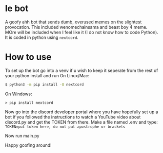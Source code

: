 # le bot

A goofy ahh bot that sends dumb, overused memes on the slightest provocation. This included wenomechainsama and beast boy 4 meme. MOre will be included when I feel like it (I do not know how to code Python). It is coded in python using `nextcord`. 

# How to use

To set up the bot go into a venv if u wish to keep it seperate from the rest of your python install and run
On Linux/Mac:
```bash
$ python3 -m pip install -U nextcord
```
On Windows:
```console
> pip install nextcord
```

Now go into the discord developer portal where you have hopefully set up a bot if you followed the instructions to watch a YouTube video about discord.py and get the TOKEN from there.
Make a file named .env and type: `TOKEN=put token here, do not put apostrophe or brackets`

Now run main.py

Happy goofing around!
